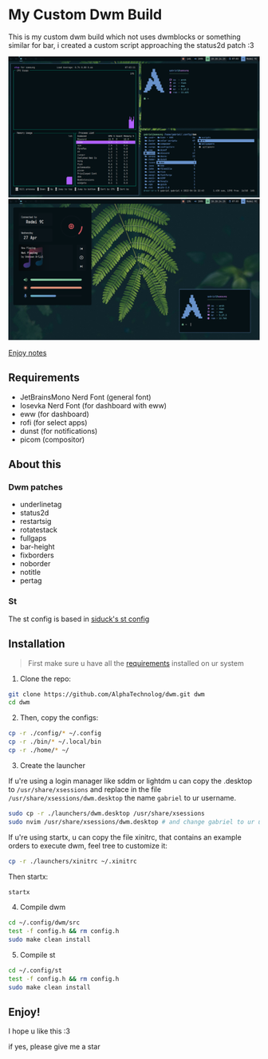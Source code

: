# My Custom Dwm Build

This is my custom dwm build which not uses dwmblocks or something similar for bar, i created a custom script approaching the status2d patch :3

![demonstration-1](./misc/demonstration-1.png)
![demonstration-2](./misc/demonstration-2.png)

[Enjoy notes](#enjoy)

## Requirements

- JetBrainsMono Nerd Font (general font)
- Iosevka Nerd Font (for dashboard with eww)
- eww (for dashboard)
- rofi (for select apps)
- dunst (for notifications)
- picom (compositor)

## About this

### Dwm patches

- underlinetag 
- status2d
- restartsig
- rotatestack
- fullgaps
- bar-height
- fixborders
- noborder
- notitle
- pertag

### St

The st config is based in [siduck's st config](https://github.com/siduck/st)

## Installation

> First make sure u have all the [requirements](#requirements) installed on ur system

1. Clone the repo:

```sh
git clone https://github.com/AlphaTechnolog/dwm.git dwm
cd dwm
```

2. Then, copy the configs:

```sh
cp -r ./config/* ~/.config
cp -r ./bin/* ~/.local/bin
cp -r ./home/* ~/
```

3. Create the launcher

If u're using a login manager like sddm or lightdm u can copy the .desktop to `/usr/share/xsessions` and replace in the file
`/usr/share/xsessions/dwm.desktop` the name `gabriel` to ur username.

```sh
sudo cp -r ./launchers/dwm.desktop /usr/share/xsessions
sudo nvim /usr/share/xsessions/dwm.desktop # and change gabriel to ur username in the file
```

If u're using startx, u can copy the file xinitrc, that contains an example orders to execute dwm, feel tree to customize it:

```sh
cp -r ./launchers/xinitrc ~/.xinitrc
```

Then startx:

```sh
startx
```

4. Compile dwm

```sh
cd ~/.config/dwm/src
test -f config.h && rm config.h
sudo make clean install
```

5. Compile st

```sh
cd ~/.config/st
test -f config.h && rm config.h
sudo make clean install
```

## Enjoy!

I hope u like this :3

if yes, please give me a star
